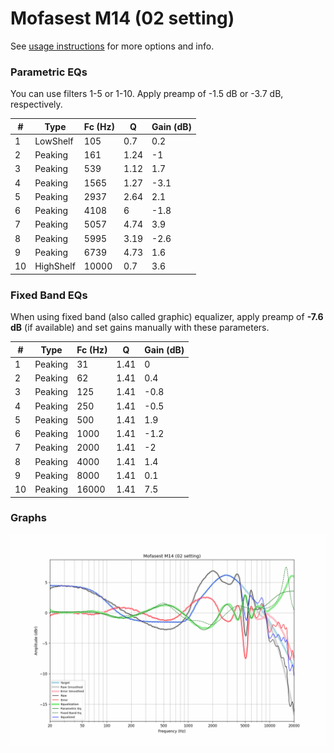 # Mofasest M14 (02 setting)
See [usage instructions](https://github.com/jaakkopasanen/AutoEq#usage) for more options and info.

### Parametric EQs
You can use filters 1-5 or 1-10. Apply preamp of -1.5 dB or -3.7 dB, respectively.

|   # | Type      |   Fc (Hz) |    Q |   Gain (dB) |
|-----|-----------|-----------|------|-------------|
|   1 | LowShelf  |       105 | 0.7  |         0.2 |
|   2 | Peaking   |       161 | 1.24 |        -1   |
|   3 | Peaking   |       539 | 1.12 |         1.7 |
|   4 | Peaking   |      1565 | 1.27 |        -3.1 |
|   5 | Peaking   |      2937 | 2.64 |         2.1 |
|   6 | Peaking   |      4108 | 6    |        -1.8 |
|   7 | Peaking   |      5057 | 4.74 |         3.9 |
|   8 | Peaking   |      5995 | 3.19 |        -2.6 |
|   9 | Peaking   |      6739 | 4.73 |         1.6 |
|  10 | HighShelf |     10000 | 0.7  |         3.6 |

### Fixed Band EQs
When using fixed band (also called graphic) equalizer, apply preamp of **-7.6 dB** (if available) and set gains manually with these parameters.

|   # | Type    |   Fc (Hz) |    Q |   Gain (dB) |
|-----|---------|-----------|------|-------------|
|   1 | Peaking |        31 | 1.41 |         0   |
|   2 | Peaking |        62 | 1.41 |         0.4 |
|   3 | Peaking |       125 | 1.41 |        -0.8 |
|   4 | Peaking |       250 | 1.41 |        -0.5 |
|   5 | Peaking |       500 | 1.41 |         1.9 |
|   6 | Peaking |      1000 | 1.41 |        -1.2 |
|   7 | Peaking |      2000 | 1.41 |        -2   |
|   8 | Peaking |      4000 | 1.41 |         1.4 |
|   9 | Peaking |      8000 | 1.41 |         0.1 |
|  10 | Peaking |     16000 | 1.41 |         7.5 |

### Graphs
![](./Mofasest%20M14%20(02%20setting).png)
